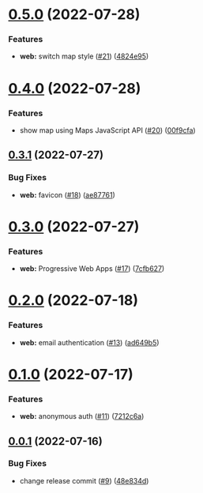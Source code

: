 # [0.5.0](https://github.com/KazuyaHara/centro/compare/v0.4.0...v0.5.0) (2022-07-28)


### Features

* **web:** switch map style ([#21](https://github.com/KazuyaHara/centro/issues/21)) ([4824e95](https://github.com/KazuyaHara/centro/commit/4824e95c3d84addd09bd8efe2cde43f6d53331df))

# [0.4.0](https://github.com/KazuyaHara/centro/compare/v0.3.1...v0.4.0) (2022-07-28)


### Features

* show map using Maps JavaScript API ([#20](https://github.com/KazuyaHara/centro/issues/20)) ([00f9cfa](https://github.com/KazuyaHara/centro/commit/00f9cfa6ff38c88596f59b03cae081b0f3fd2145))

## [0.3.1](https://github.com/KazuyaHara/centro/compare/v0.3.0...v0.3.1) (2022-07-27)


### Bug Fixes

* **web:** favicon ([#18](https://github.com/KazuyaHara/centro/issues/18)) ([ae87761](https://github.com/KazuyaHara/centro/commit/ae87761ded56f44ebafd563dc0194b17055f7ff0))

# [0.3.0](https://github.com/KazuyaHara/centro/compare/v0.2.0...v0.3.0) (2022-07-27)


### Features

* **web:** Progressive Web Apps ([#17](https://github.com/KazuyaHara/centro/issues/17)) ([7cfb627](https://github.com/KazuyaHara/centro/commit/7cfb62758e8014de958a9388d592a0d08bac604d))

# [0.2.0](https://github.com/KazuyaHara/centro/compare/v0.1.0...v0.2.0) (2022-07-18)


### Features

* **web:** email authentication ([#13](https://github.com/KazuyaHara/centro/issues/13)) ([ad649b5](https://github.com/KazuyaHara/centro/commit/ad649b518999e88b8ddc47e2ce061712526a5698))

# [0.1.0](https://github.com/KazuyaHara/centro/compare/v0.0.1...v0.1.0) (2022-07-17)


### Features

* **web:** anonymous auth ([#11](https://github.com/KazuyaHara/centro/issues/11)) ([7212c6a](https://github.com/KazuyaHara/centro/commit/7212c6ad7eca019e04e286ed712832f179fa7aa9))

## [0.0.1](https://github.com/KazuyaHara/centro/compare/v0.0.0...v0.0.1) (2022-07-16)


### Bug Fixes

* change release commit ([#9](https://github.com/KazuyaHara/centro/issues/9)) ([48e834d](https://github.com/KazuyaHara/centro/commit/48e834d20d2b310c5dfb62dad3c6f0e134178d32))
